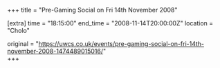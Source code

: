 +++
title = "Pre-Gaming Social on Fri 14th November 2008"

[extra]
time = "18:15:00"
end_time = "2008-11-14T20:00:00Z"
location = "Cholo"

original = "https://uwcs.co.uk/events/pre-gaming-social-on-fri-14th-november-2008-1474489015016/"    
+++



